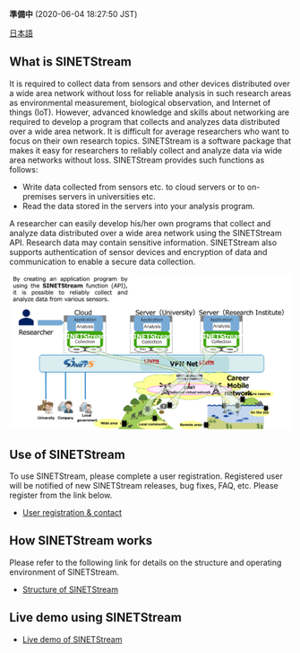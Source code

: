 **準備中** (2020-06-04 18:27:50 JST)

<!--
Copyright (C) 2020 National Institute of Informatics

Licensed to the Apache Software Foundation (ASF) under one
or more contributor license agreements.  See the NOTICE file
distributed with this work for additional information
regarding copyright ownership.  The ASF licenses this file
to you under the Apache License, Version 2.0 (the
"License"); you may not use this file except in compliance
with the License.  You may obtain a copy of the License at

  http://www.apache.org/licenses/LICENSE-2.0

Unless required by applicable law or agreed to in writing,
software distributed under the License is distributed on an
"AS IS" BASIS, WITHOUT WARRANTIES OR CONDITIONS OF ANY
KIND, either express or implied.  See the License for the
specific language governing permissions and limitations
under the License.
--->

[日本語](index.md)

## What is SINETStream

It is required to collect data from sensors and other devices distributed over a wide area network without loss for reliable analysis in such research areas as environmental measurement, biological observation, and Internet of things (IoT).
However, advanced knowledge and skills about networking are required to develop a program that collects and analyzes data distributed over a wide area network.
It is difficult for average researchers who want to focus on their own research topics.
SINETStream is a software package that makes it easy for researchers to reliably collect and analyze data via wide area networks without loss.
SINETStream provides such functions as follows:

* Write data collected from sensors etc. to cloud servers or to on-premises servers in universities etc.
* Read the data stored in the servers into your analysis program.

A researcher can easily develop his/her own programs that collect and analyze data distributed over a wide area network using the SINETStream API.
Research data may contain sensitive information.
SINETStream also supports authentication of sensor devices and encryption of data and communication to enable a secure data collection.

![appearance of SINETStream](docs/images/sinetstream-00.en.png)

## Use of SINETStream

To use SINETStream, please complete a user registration.
Registered user will be notified of new SINETStream releases, bug fixes, FAQ, etc.
Please register from the link below.

* [User registration & contact](https://reg.nii.ac.jp/m/sinetstream_user_registration)

## How SINETStream works

Please refer to the following link for details on the structure and operating environment of SINETStream.

* [Structure of SINETStream](README.en.md)

## Live demo using SINETStream

* [Live demo of SINETStream](docs/livedemo/livedemo.en.md)
